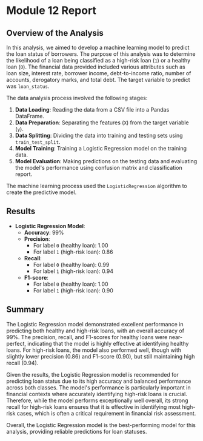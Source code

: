 # Module 12 Report

## Overview of the Analysis

In this analysis, we aimed to develop a machine learning model to predict the loan status of borrowers. The purpose of this analysis was to determine the likelihood of a loan being classified as a high-risk loan (`1`) or a healthy loan (`0`). The financial data provided included various attributes such as loan size, interest rate, borrower income, debt-to-income ratio, number of accounts, derogatory marks, and total debt. The target variable to predict was `loan_status`.

The data analysis process involved the following stages:
1. **Data Loading**: Reading the data from a CSV file into a Pandas DataFrame.
2. **Data Preparation**: Separating the features (`X`) from the target variable (`y`).
3. **Data Splitting**: Dividing the data into training and testing sets using `train_test_split`.
4. **Model Training**: Training a Logistic Regression model on the training data.
5. **Model Evaluation**: Making predictions on the testing data and evaluating the model's performance using confusion matrix and classification report.

The machine learning process used the `LogisticRegression` algorithm to create the predictive model.

## Results

* **Logistic Regression Model**:
    * **Accuracy**: 99%
    * **Precision**:
        * For label `0` (healthy loan): 1.00
        * For label `1` (high-risk loan): 0.86
    * **Recall**:
        * For label `0` (healthy loan): 0.99
        * For label `1` (high-risk loan): 0.94
    * **F1-score**:
        * For label `0` (healthy loan): 1.00
        * For label `1` (high-risk loan): 0.90

## Summary

The Logistic Regression model demonstrated excellent performance in predicting both healthy and high-risk loans, with an overall accuracy of 99%. The precision, recall, and F1-scores for healthy loans were near-perfect, indicating that the model is highly effective at identifying healthy loans. For high-risk loans, the model also performed well, though with slightly lower precision (0.86) and F1-score (0.90), but still maintaining high recall (0.94).

Given the results, the Logistic Regression model is recommended for predicting loan status due to its high accuracy and balanced performance across both classes. The model's performance is particularly important in financial contexts where accurately identifying high-risk loans is crucial. Therefore, while the model performs exceptionally well overall, its strong recall for high-risk loans ensures that it is effective in identifying most high-risk cases, which is often a critical requirement in financial risk assessment.

Overall, the Logistic Regression model is the best-performing model for this analysis, providing reliable predictions for loan statuses.

